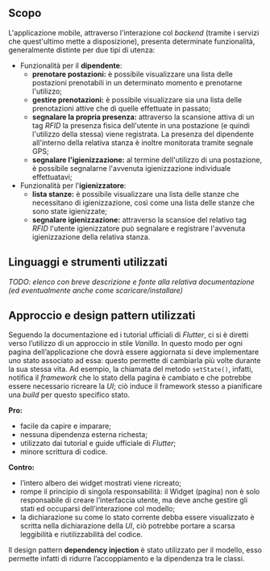 ## Scopo
L'applicazione mobile, attraverso l'interazione col *backend* (tramite i servizi che quest'ultimo mette a disposizione), presenta determinate funzionalità, generalmente distinte per due tipi di utenza:
- Funzionalità per il **dipendente**:
  - **prenotare postazioni:** è possibile visualizzare una lista delle postazioni prenotabili in un determinato momento e prenotarne l'utilizzo;
  - **gestire prenotazioni:** è possibile visualizzare sia una lista delle prenotazioni attive che di quelle effettuate in passato;
  - **segnalare la propria presenza:** attraverso la scansione attiva di un tag *RFID* la presenza fisica dell'utente in una postazione (e quindi l'utilizzo della stessa) viene registrata. La presenza del dipendente all'interno della relativa stanza è inoltre monitorata tramite segnale GPS;
  - **segnalare l'igienizzazione:** al termine dell'utilizzo di una postazione, è possibile segnalarne l'avvenuta igienizzazione individuale effettuatavi;
- Funzionalità per l'**igienizzatore**:
  - **lista stanze:** è possibile visualizzare una lista delle stanze che necessitano di igienizzazione, così come una lista delle stanze che sono state igienizzate;
  - **segnalare igienizzazione:** attraverso la scansioe del relativo tag *RFID* l'utente igienizzatore può segnalare e registrare l'avvenuta igienizzazione della relativa stanza.

## Linguaggi e strumenti utilizzati
*TODO: elenco con breve descrizione e fonte alla relativa documentazione (ed eventualmente anche come scaricare/installare)*

## Approccio e design pattern utilizzati
Seguendo la documentazione ed i tutorial ufficiali di *Flutter*, ci si è diretti verso l’utilizzo di un approccio in stile *Vanilla*.
In questo modo per ogni pagina dell’applicazione che dovrà essere aggiornata si deve implementare uno stato associato ad essa: questo permette di cambiarla più volte durante la sua stessa vita. Ad esempio, la chiamata del metodo `setState()`, infatti, notifica il *framework* che lo stato della pagina è cambiato e che potrebbe essere necessario ricreare la *UI*; ciò induce il framework stesso a pianificare una *build* per questo specifico stato.

**Pro:**
- facile da capire e imparare;
- nessuna dipendenza esterna richesta;
- utilizzato dai tutorial e guide ufficiale di *Flutter*;
- minore scrittura di codice.
  
**Contro:**
- l’intero albero dei widget mostrati viene ricreato;
- rompe il principio di singola responsabilità: il Widget (pagina) non è solo responsabile di creare l’interfaccia utente, ma deve anche gestire gli stati ed occuparsi dell’interazione col modello;
- la dichiarazione su come lo stato corrente debba essere visualizzato è scritta nella dichiarazione della *UI*, ciò potrebbe portare a scarsa leggibilità e riutilizzabilità del codice.

Il design pattern **dependency injection** è stato utilizzato per il modello, esso permette infatti di ridurre l’accoppiamento e la dipendenza tra le classi.
